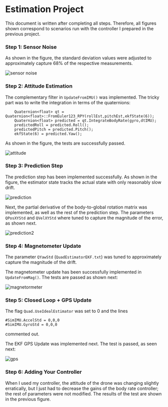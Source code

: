 # Estimation Project #

This document is written after completing all steps. Therefore, all
figures shown correspond to scenarios run with the controller I
prepared in the previous project.


### Step 1: Sensor Noise ###




As shown in the figure, the standard deviation values were adjusted to
approximately capture 68% of the respective measurements. 

![sensor noise](writeup_figs/step1.png)

### Step 2: Attitude Estimation ###



The complementary filter in  `UpdateFromIMU()` was implemented. The
tricky part was to write the integration in terms of the quaternions:


```
    Quaternion<float> qt = Quaternion<float>::FromEuler123_RPY(rollEst,pitchEst,ekfState(6));
    Quaternion<float> predicted = qt.IntegrateBodyRate(gyro,dtIMU);
    predictedRoll = predicted.Roll();
    predictedPitch = predicted.Pitch();
    ekfState(6) = predicted.Yaw();

```

As shown in the figure, the tests are successfully passed.

![attitude](writeup_figs/step2.png)



### Step 3: Prediction Step ###

The prediction step has been implemented successfully. As shown in the
figure, the estimator state tracks the actual state with only
reasonably slow drift.
 
![prediction](writeup_figs/step3a.png)


Next, the partial derivative of the body-to-global rotation matrix was
implemented, as well as the rest of the prediction step. The parameters
 `QPosXYStd` and `QVelXYStd` where tuned to capture the magnitude of
 the error, as shown next.
 
  ![prediction2](writeup_figs/step3b.png)
 

### Step 4: Magnetometer Update ###


The parameter `QYawStd` (`QuadEstimatorEKF.txt`) was tuned to
approximately capture the magnitude of the drift.

The magnetometer update has been successfully implemented in
`UpdateFromMag()`. The tests are passed as shown next:


  ![magnetormeter](writeup_figs/step4.png)



### Step 5: Closed Loop + GPS Update ###




The flag `Quad.UseIdealEstimator` was set to 0  and the lines
```
#SimIMU.AccelStd = 0,0,0
#SimIMU.GyroStd = 0,0,0
```
commented out. 

The EKF GPS Update was implemented next. The test is passed, as seen next:

  ![gps](writeup_figs/step5.png)


### Step 6: Adding Your Controller ###

When I used my controller, the attitude of the drone was changing
slightly erratically, but I just had to decrease the gains of the body
rate controller; the rest of parameters were not modified. The results
of the test are shown in the previous figure. 
